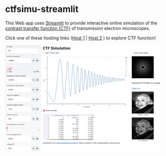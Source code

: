 # ctfsimu-streamlit
This Web app uses [Streamlit](https://www.streamlit.io) to provide interactive online simulation of the [contrast transfer function (CTF)](https://en.wikipedia.org/wiki/Contrast_transfer_function) of transmission electron microscopes.

Click one of these hosting links (<a href="https://ctf-simulation.herokuapp.com">Host 1</a> | <a href="https://share.streamlit.io/wjiang/ctfsimu-streamlit/main">Host 2</a> ) to explore CTF function!</a>

<a href="https://ctf-simulation.herokuapp.com"><img src="./ctf_simulation.png" width="600"></a>
